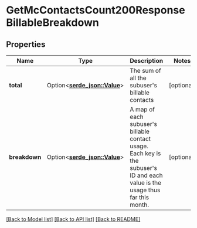 # GetMcContactsCount200ResponseBillableBreakdown

## Properties

Name | Type | Description | Notes
------------ | ------------- | ------------- | -------------
**total** | Option<[**serde_json::Value**](.md)> | The sum of all the subuser's billable contacts | [optional]
**breakdown** | Option<[**serde_json::Value**](.md)> | A map of each subuser's billable contact usage. Each key is the subuser's ID and each value is the usage thus far this month. | [optional]

[[Back to Model list]](../README.md#documentation-for-models) [[Back to API list]](../README.md#documentation-for-api-endpoints) [[Back to README]](../README.md)


